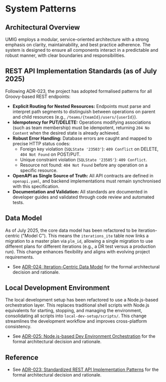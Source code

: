 # System Patterns

## Architectural Overview

UMIG employs a modular, service-oriented architecture with a strong emphasis on clarity, maintainability, and best practice adherence. The system is designed to ensure all components interact in a predictable and robust manner, with clear boundaries and responsibilities.

## REST API Implementation Standards (as of July 2025)

Following ADR-023, the project has adopted formalised patterns for all Groovy-based REST endpoints:

- **Explicit Routing for Nested Resources:** Endpoints must parse and interpret path segments to distinguish between operations on parent and child resources (e.g., `/teams/{teamId}/users/{userId}`).
- **Idempotency for PUT/DELETE:** Operations modifying associations (such as team membership) must be idempotent, returning `204 No Content` when the desired state is already achieved.
- **Robust Error Handling:** Database errors are caught and mapped to precise HTTP status codes:
  - Foreign key violation (`SQLState '23503'`): `409 Conflict` on DELETE, `404 Not Found` on POST/PUT.
  - Unique constraint violation (`SQLState '23505'`): `409 Conflict`.
  - Resource not found: `404 Not Found` before any operation on a specific resource.
- **OpenAPI as Single Source of Truth:** All API contracts are defined in `openapi.yaml`, and backend implementations must remain synchronised with this specification.
- **Documentation and Validation:** All standards are documented in developer guides and validated through code review and automated tests.

## Data Model

As of July 2025, the core data model has been refactored to be iteration-centric ("Model C"). This means the `iterations_ite` table now links a migration to a master plan via `plm_id`, allowing a single migration to use different plans for different iterations (e.g., a DR test versus a production run). This change enhances flexibility and aligns with evolving project requirements.
- See [ADR-024: Iteration-Centric Data Model](../docs/adr/ADR-024-iteration-centric-data-model.md) for the formal architectural decision and rationale.

## Local Development Environment

The local development setup has been refactored to use a Node.js-based orchestration layer. This replaces traditional shell scripts with Node.js equivalents for starting, stopping, and managing the environment, consolidating all scripts into `local-dev-setup/scripts/`. This change streamlines the development workflow and improves cross-platform consistency.
- See [ADR-025: Node.js-based Dev Environment Orchestration](../docs/adr/ADR-025-NodeJS-based-Dev-Environment-Orchestration.md) for the formal architectural decision and rationale.

## Reference

- See [ADR-023: Standardized REST API Implementation Patterns](../docs/adr/ADR-023-Standardized-Rest-Api-Patterns.md) for the formal architectural decision and rationale.
